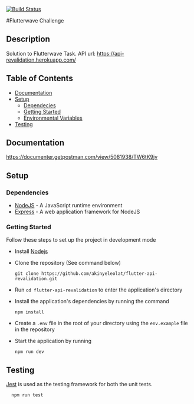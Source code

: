 [![Build Status](https://travis-ci.com/akinyeleolat/flutter-api-revalidation.svg?branch=main)](https://travis-ci.com/akinyeleolat/flutter-api-revalidation)

#Flutterwave Challenge
## Description
Solution to Flutterwave Task.
API url: https://api-revalidation.herokuapp.com/


## Table of Contents

- [Documentation](#documentation)
- [Setup](#setup)
  - [Dependecies](#dependecies)
  - [Getting Started](#getting-started)
  - [Environmental Variables](#env-variable)
- [Testing](#testing)

## Documentation

https://documenter.getpostman.com/view/5081938/TW6tK9jv

## Setup

### Dependencies

- [NodeJS](https://github.com/nodejs/node) - A JavaScript runtime environment
- [Express](https://github.com/expressjs/express) - A web application framework for NodeJS

### Getting Started

Follow these steps to set up the project in development mode

- Install [Nodejs](https://nodejs.org/en/download/)
- Clone the repository (See command below)

  ```[bash]
  git clone https://github.com/akinyeleolat/flutter-api-revalidation.git
  ```

- Run `cd flutter-api-revalidation` to enter the application's directory
- Install the application's dependencies by running the command
  ```
  npm install
  ```
- Create a `.env` file in the root of your directory using the `env.example` file in the repository
- Start the application by running
  ```
  npm run dev
  ```



## Testing

[Jest](https://jestjs.io) is used as the testing framework for both the unit tests.


```
  npm run test
```
